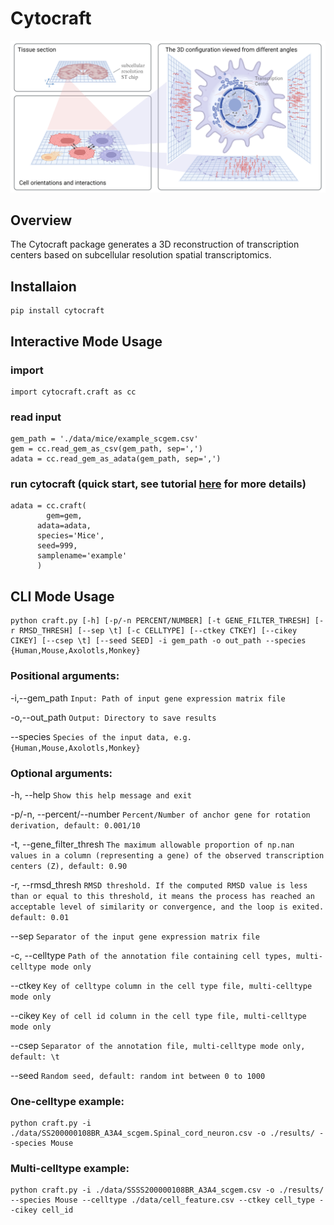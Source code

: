 # Cytocraft

<p align="center">
	<img src=https://github.com/YifeiSheng/Cytocraft/raw/main/figure/Figure1.Overview.png>
</p>

## Overview

The Cytocraft package generates a 3D reconstruction of transcription centers based on subcellular resolution spatial transcriptomics.

## Installaion

```
pip install cytocraft
```

## Interactive Mode Usage

### import
```
import cytocraft.craft as cc
```
### read input 

```
gem_path = './data/mice/example_scgem.csv'
gem = cc.read_gem_as_csv(gem_path, sep=',')
adata = cc.read_gem_as_adata(gem_path, sep=',')
```

### run cytocraft (quick start, see tutorial [here](https://github.com/YifeiSheng/Cytocraft/blob/main/tutorial.ipynb) for more details)

```
adata = cc.craft(
	    gem=gem,
      adata=adata,
      species='Mice',
      seed=999,
      samplename='example'
      )
```

## CLI Mode Usage
```
python craft.py [-h] [-p/-n PERCENT/NUMBER] [-t GENE_FILTER_THRESH] [-r RMSD_THRESH] [--sep \t] [-c CELLTYPE] [--ctkey CTKEY] [--cikey CIKEY] [--csep \t] [--seed SEED] -i gem_path -o out_path --species {Human,Mouse,Axolotls,Monkey}
```
### Positional arguments:

  -i,--gem_path  `Input: Path of input gene expression matrix file`

  -o,--out_path  `Output: Directory to save results`

  --species  `Species of the input data, e.g. {Human,Mouse,Axolotls,Monkey} `

### Optional arguments:

  -h, --help  `Show this help message and exit`

  -p/-n, --percent/--number  `Percent/Number of anchor gene for rotation derivation, default: 0.001/10`

  -t, --gene_filter_thresh  `The maximum allowable proportion of np.nan values in a column (representing a gene) of the observed transcription centers (Z), default: 0.90`

  -r, --rmsd_thresh  `RMSD threshold. If the computed RMSD value is less than or equal to this threshold, it means the process has reached an acceptable level of similarity or convergence, and the loop is exited. default: 0.01`

  --sep  `Separator of the input gene expression matrix file`

  -c, --celltype  `Path of the annotation file containing cell types, multi-celltype mode only`

  --ctkey  `Key of celltype column in the cell type file, multi-celltype mode only`

  --cikey  `Key of cell id column in the cell type file, multi-celltype mode only`

  --csep  `Separator of the annotation file, multi-celltype mode only, default: \t`

  --seed  `Random seed, default: random int between 0 to 1000`

### One-celltype example:
```
python craft.py -i ./data/SS200000108BR_A3A4_scgem.Spinal_cord_neuron.csv -o ./results/ --species Mouse
```

### Multi-celltype example:
```
python craft.py -i ./data/SSSS200000108BR_A3A4_scgem.csv -o ./results/ --species Mouse --celltype ./data/cell_feature.csv --ctkey cell_type --cikey cell_id
```
